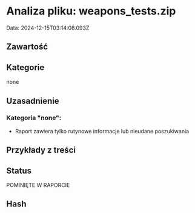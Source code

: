 # Analiza pliku: weapons_tests.zip
Data: 2024-12-15T03:14:08.093Z

## Zawartość


## Kategorie
none

## Uzasadnienie


### Kategoria "none":
- Raport zawiera tylko rutynowe informacje lub nieudane poszukiwania


## Przykłady z treści




## Status
POMINIĘTE W RAPORCIE

## Hash

